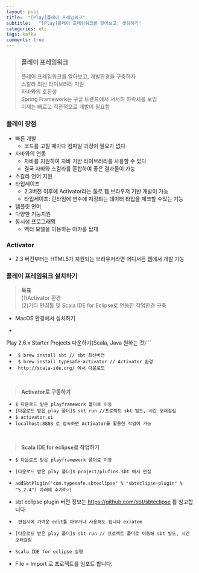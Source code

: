 ```yaml
---
layout: post
title:  "[Play]플레이 프레임워크"
subtitle:   "[Play]플레이 프레임워크를 알아보고, 셋팅하기"
categories: etc
tags: kafka
comments: true
---
```


> ### 플레이 프레임워크  
> 플레이 프레임워크를 알아보고, 개발환경을 구축하자  
> 스칼라 최신 라이브러리 지원  
> 자바와의 호환성  
> Spring Framework는 구글 트렌드에서 서서히 하락세를 보임  
> 이제는 빠르고 직관적으로 개발이 필요함  


### 플레이 장점
- 빠른 개발
	- 코드를 고칠 때마다 컴파일 과정이 필요가 없다
- 자바와의 연동
	- 자바를 지원하여 자바 기반 라이브러리를 사용할 수 있다
	- 결국 자바와 스칼라를 혼합하여 좋은 결과물이 가능  
- 스칼라 언어 지원
- 타입세이프
	- 2.3버전 이후에 Activator라는 툴로 웹 브라우저 기반 개발이 가능
	- 타입세이프: 런타임에 변수에 지정되는 데이터 타입을 체크할 수있는 기능
- 템플릿 언어
- 다양한 기능지원
- 동시성 프로그래밍
	- 액터 모델을 이용하는 아카를 탑재


### Activator
- 2.3 버전부터는 HTML5가 지원되는 브라우저라면 어디서든 웹에서 개발 가능

### 플레이 프레임워크 설치하기
> **목표**  
> (1)Activator 환경  
> (2)기타 편집툴 및 Scala IDE for Eclipse로 연동한 작업환경 구축

- MacOS 환경에서 설치하기
- ```https://www.playframework.com/download 에서
Play 2.6.x Starter Projects 다운하기(Scala, Java 원하는 것)```
- ``` $ brew install sbt // sbt 최신버전```
- ``` $ brew install typesafe-activator // Activator 환경```
- ``` http://scala-ide.org/ 에서 다운로드```

<br>

> **Activator로 구동하기**  

- ```$ 다운로드 받은 playframework 폴더로 이동```
- ```[다운로드 받은 play 폴더]$ sbt run //프로젝트 sbt 빌드, 시간 오래걸림```
- ```$ activator ui```
- ```localhost:8888 로 접속하면 Activator를 활용한 작업이 가능```

<br>

> **Scala IDE for eclipse로 작업하기**  

- ```$ 다운로드 받은 playframework 폴더로 이동```

- ```[다운로드 받은 play 폴더]$ project/plufins.sbt 에서 편집```

- ```addSbtPlugin("com.typesafe.sbteclipse" % "sbteclipse-plugin" % "5.2.4") 아래에 추가하기```

- sbt eclipse plugin 버전 정보는 https://github.com/sbt/sbteclipse 를 참고합니다.

- ``` 편집시에 가벼운 edit툴 아무거나 사용해도 됩니다 ex)atom```

- ```[다운로드 받은 play 폴더]$ sbt run // 프로젝트 폴더로 이동해 sbt 빌드, 시간 오래걸림```

- ```Scala IDE for eclipse 실행```

- File > Import 로 프로젝트를 임포트 합니다.
